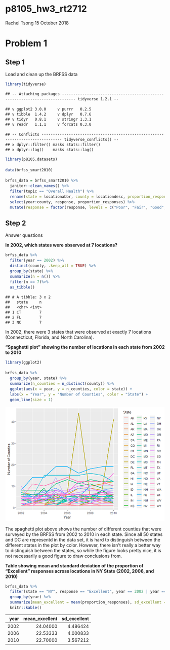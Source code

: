 p8105\_hw3\_rt2712
================
Rachel Tsong
15 October 2018

Problem 1
=========

Step 1
------

Load and clean up the BRFSS data

``` r
library(tidyverse)
```

    ## -- Attaching packages ---------------------------------------------------------------------------- tidyverse 1.2.1 --

    ## v ggplot2 3.0.0     v purrr   0.2.5
    ## v tibble  1.4.2     v dplyr   0.7.6
    ## v tidyr   0.8.1     v stringr 1.3.1
    ## v readr   1.1.1     v forcats 0.3.0

    ## -- Conflicts ------------------------------------------------------------------------------- tidyverse_conflicts() --
    ## x dplyr::filter() masks stats::filter()
    ## x dplyr::lag()    masks stats::lag()

``` r
library(p8105.datasets)

data(brfss_smart2010)

brfss_data = brfss_smart2010 %>%
  janitor::clean_names() %>%
  filter(topic == "Overall Health") %>%
  rename(state = locationabbr, county = locationdesc, proportion_responses = data_value) %>%
  select(year:county, response, proportion_responses) %>%
  mutate(response = factor(response, levels = c("Poor", "Fair", "Good", "Very good", "Excellent")))
```

Step 2
------

Answer questions

**In 2002, which states were observed at 7 locations?**

``` r
brfss_data %>%
  filter(year == 2002) %>%
  distinct(county, .keep_all = TRUE) %>%
  group_by(state) %>%
  summarize(n = n()) %>%
  filter(n == 7)%>%
  as_tibble()
```

    ## # A tibble: 3 x 2
    ##   state     n
    ##   <chr> <int>
    ## 1 CT        7
    ## 2 FL        7
    ## 3 NC        7

In 2002, there were 3 states that were observed at exactly 7 locations (Connecticut, Florida, and North Carolina).

**“Spaghetti plot” showing the number of locations in each state from 2002 to 2010**

``` r
library(ggplot2)

brfss_data %>%
  group_by(year, state) %>%
  summarize(n_counties = n_distinct(county)) %>%
  ggplot(aes(x = year, y = n_counties, color = state)) + 
  labs(x = "Year", y = "Number of Counties", color = "State") +
  geom_line(size = 1)
```

![](p8105_hw3_rt2712_files/figure-markdown_github/unnamed-chunk-3-1.png)

The spaghetti plot above shows the number of different counties that were surveyed by the BRFSS from 2002 to 2010 in each state. Since all 50 states and DC are representd in the data set, it is hard to distinguish between the different states in the plot by color. However, there isn't really a better way to distinguish between the states, so while the figure looks pretty nice, it is not necessarily a good figure to draw conclusions from.

**Table showing mean and standard deviation of the proportion of “Excellent” responses across locations in NY State (2002, 2006, and 2010)**

``` r
brfss_data %>%
  filter(state == "NY", response == "Excellent", year == 2002 | year == 2006 | year == 2010) %>%
  group_by(year) %>%
  summarize(mean_excellent = mean(proportion_responses), sd_excellent = sd(proportion_responses)) %>%
  knitr::kable()
```

|  year|  mean\_excellent|  sd\_excellent|
|-----:|----------------:|--------------:|
|  2002|         24.04000|       4.486424|
|  2006|         22.53333|       4.000833|
|  2010|         22.70000|       3.567212|
